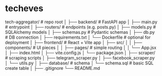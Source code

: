 # techeves

tech-aggregator/           # repo root
│
├── backend/               # FastAPI app
│   ├── main.py            # entrypoint
│   ├── routers/           # endpoints (e.g. posts.py)
│   ├── models.py          # SQLAlchemy models
│   ├── schemas.py         # Pydantic schemas
│   ├── db.py              # DB connection
│   ├── requirements.txt
│   └── Dockerfile         # optional for deployment
│
├── frontend/              # React + Vite app
│   ├── src/
│   │   ├── components/    # UI pieces
│   │   ├── pages/         # simple routing
│   │   └── App.jsx
│   ├── index.html
│   ├── vite.config.js
│   └── package.json
│
├── scraper/               # scraping scripts
│   ├── telegram_scraper.py
│   ├── facebook_scraper.py
│   └── utils.py
│
├── database/              # schema
│   └── schema.sql         # basic SQL create table
│
├── .gitignore
└── README.md
